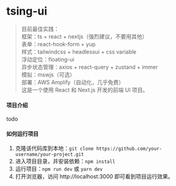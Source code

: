 # tsing-ui

> 目前最佳实践：    
> 框架：ts + react + nextjs（强烈建议，不要用其他）    
> 表单：react-hook-form + yup     
> 样式：tailwindcss + headlessui + css variable    
> 浮动定位：floating-ui    
> 异步状态管理：axios + react-query + zustand + immer    
> 模拟：mswjs（可选）    
> 部署：AWS Amplify（自动化，几乎免费）    
> 这是一个使用 React 和 Next.js 开发的前端 UI 项目。    

#### 项目介绍

todo

#### 如何运行项目

1. 克隆该代码库到本地：```git clone https://github.com/your-username/your-project.git```
2. 进入项目目录，并安装依赖：```npm install```
3. 运行项目：```npm run dev``` 或 ```yarn dev```
4. 打开浏览器，访问 http://localhost:3000 即可看到项目运行效果。
